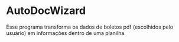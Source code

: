 # AutoDocWizard
Esse programa transforma os dados de boletos pdf (escolhidos pelo usuário) em informações dentro de uma planilha.
